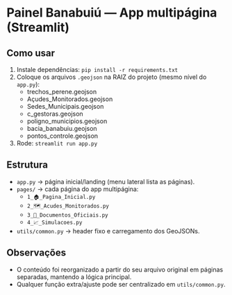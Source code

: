 
# Painel Banabuiú — App multipágina (Streamlit)

## Como usar
1. Instale dependências: `pip install -r requirements.txt`
2. Coloque os arquivos `.geojson` na RAIZ do projeto (mesmo nível do `app.py`):
   - trechos_perene.geojson
   - Açudes_Monitorados.geojson
   - Sedes_Municipais.geojson
   - c_gestoras.geojson
   - poligno_municipios.geojson
   - bacia_banabuiu.geojson
   - pontos_controle.geojson
3. Rode: `streamlit run app.py`

## Estrutura
- `app.py` → página inicial/landing (menu lateral lista as páginas).
- `pages/` → cada página do app multipágina:
  - `1_🏠_Pagina_Inicial.py`
  - `2_🗺️_Acudes_Monitorados.py`
  - `3_📜_Documentos_Oficiais.py`
  - `4_📈_Simulacoes.py`
- `utils/common.py` → header fixo e carregamento dos GeoJSONs.

## Observações
- O conteúdo foi reorganizado a partir do seu arquivo original em páginas separadas, mantendo a lógica principal.
- Qualquer função extra/ajuste pode ser centralizado em `utils/common.py`.
